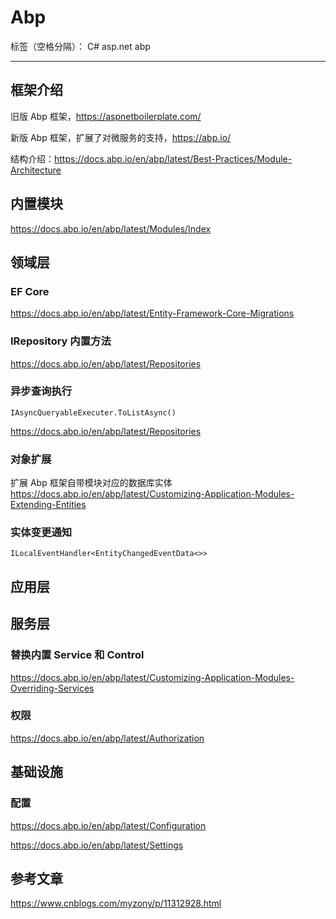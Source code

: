 # Abp

标签（空格分隔）： C# asp.net abp

---

## 框架介绍

旧版 Abp 框架，<https://aspnetboilerplate.com/>

新版 Abp 框架，扩展了对微服务的支持，<https://abp.io/>

结构介绍：<https://docs.abp.io/en/abp/latest/Best-Practices/Module-Architecture>

## 内置模块

<https://docs.abp.io/en/abp/latest/Modules/Index>

## 领域层

### EF Core

<https://docs.abp.io/en/abp/latest/Entity-Framework-Core-Migrations>

### IRepository 内置方法

<https://docs.abp.io/en/abp/latest/Repositories>

### 异步查询执行

`IAsyncQueryableExecuter.ToListAsync()`

<https://docs.abp.io/en/abp/latest/Repositories>

### 对象扩展

扩展 Abp 框架自带模块对应的数据库实体
<https://docs.abp.io/en/abp/latest/Customizing-Application-Modules-Extending-Entities>

### 实体变更通知

`ILocalEventHandler<EntityChangedEventData<>>`

## 应用层

## 服务层

### 替换内置 Service 和 Control

<https://docs.abp.io/en/abp/latest/Customizing-Application-Modules-Overriding-Services>

### 权限

<https://docs.abp.io/en/abp/latest/Authorization>

## 基础设施

### 配置

<https://docs.abp.io/en/abp/latest/Configuration>

<https://docs.abp.io/en/abp/latest/Settings>

## 参考文章

<https://www.cnblogs.com/myzony/p/11312928.html>
